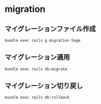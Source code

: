 # migration
## マイグレーションファイル作成
```sh
bundle exec rails g migration hoge
```
## マイグレーション適用
```sh
bundle exec rails db:migrate
```
## マイグレーション切り戻し
```sh
bundle exec rails db:rollback
```
